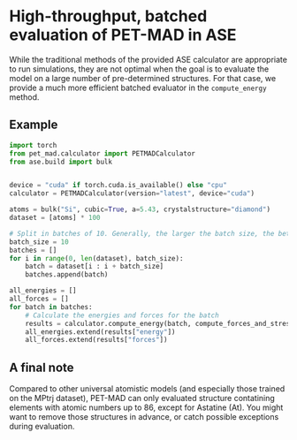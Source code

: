 # High-throughput, batched evaluation of PET-MAD in ASE

While the traditional methods of the provided ASE calculator are appropriate to
run simulations, they are not optimal when the goal is to evaluate the model on
a large number of pre-determined structures. For that case, we provide a much
more efficient batched evaluator in the `compute_energy` method.

## Example

```python
import torch
from pet_mad.calculator import PETMADCalculator
from ase.build import bulk


device = "cuda" if torch.cuda.is_available() else "cpu"
calculator = PETMADCalculator(version="latest", device="cuda")

atoms = bulk("Si", cubic=True, a=5.43, crystalstructure="diamond")
dataset = [atoms] * 100

# Split in batches of 10. Generally, the larger the batch size, the better.
batch_size = 10
batches = []
for i in range(0, len(dataset), batch_size):
    batch = dataset[i : i + batch_size]
    batches.append(batch)

all_energies = []
all_forces = []
for batch in batches:
    # Calculate the energies and forces for the batch
    results = calculator.compute_energy(batch, compute_forces_and_stresses=True)
    all_energies.extend(results["energy"])
    all_forces.extend(results["forces"])
```

## A final note

Compared to other universal atomistic models (and especially those trained on
the MPtrj dataset), PET-MAD can only evaluated structure contatining elements
with atomic numbers up to 86, except for Astatine (At). You might want to remove
those structures in advance, or catch possible exceptions during evaluation.
